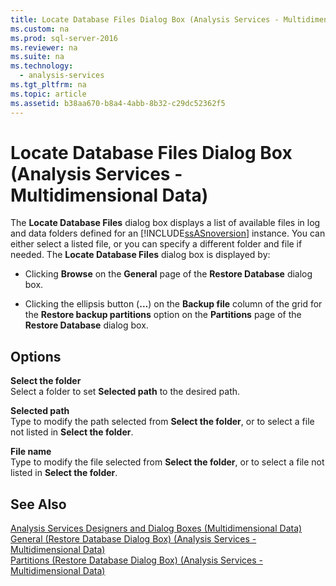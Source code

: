 ```yaml
---
title: Locate Database Files Dialog Box (Analysis Services - Multidimensional Data)
ms.custom: na
ms.prod: sql-server-2016
ms.reviewer: na
ms.suite: na
ms.technology: 
  - analysis-services
ms.tgt_pltfrm: na
ms.topic: article
ms.assetid: b38aa670-b8a4-4abb-8b32-c29dc52362f5
---
```

# Locate Database Files Dialog Box (Analysis Services - Multidimensional Data)
  The **Locate Database Files** dialog box displays a list of available files in log and data folders defined for an [!INCLUDE[ssASnoversion](../../Token/Other/ssASnoversion_md.md)] instance. You can either select a listed file, or you can specify a different folder and file if needed. The **Locate Database Files** dialog box is displayed by:  
  
-   Clicking **Browse** on the **General** page of the **Restore Database** dialog box.  
  
-   Clicking the ellipsis button \(**...**\) on the **Backup file** column of the grid for the **Restore backup partitions** option on the **Partitions** page of the **Restore Database** dialog box.  
  
## Options  
 **Select the folder**  
 Select a folder to set **Selected path** to the desired path.  
  
 **Selected path**  
 Type to modify the path selected from **Select the folder**, or to select a file not listed in **Select the folder**.  
  
 **File name**  
 Type to modify the file selected from **Select the folder**, or to select a file not listed in **Select the folder**.  
  
## See Also  
 [Analysis Services Designers and Dialog Boxes &#40;Multidimensional Data&#41;](../../Topics/TopicNameNotContainA/Analysis-Services-Designers-and-Dialog-Boxes--Multidimensional-Data-.md)   
 [General &#40;Restore Database Dialog Box&#41; &#40;Analysis Services - Multidimensional Data&#41;](../../Topics/TopicNameNotContainA/General--Restore-Database-Dialog-Box---Analysis-Services---Multidimensional-Data-.md)   
 [Partitions &#40;Restore Database Dialog Box&#41; &#40;Analysis Services - Multidimensional Data&#41;](../../Topics/TopicNameNotContainA/Partitions--Restore-Database-Dialog-Box---Analysis-Services---Multidimensional-Data-.md)  
  
  